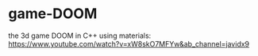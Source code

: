 # game-DOOM
the 3d game DOOM in C++
using materials: https://www.youtube.com/watch?v=xW8skO7MFYw&ab_channel=javidx9
